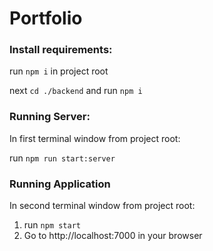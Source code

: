 # Portfolio 

### Install requirements:
run `npm i` in project root

next `cd ./backend` and run `npm i`

### Running Server:
In first terminal window from project root:

run `npm run start:server`

### Running Application
In second terminal window from project root:

1. run `npm start`
2. Go to http://localhost:7000 in your browser
